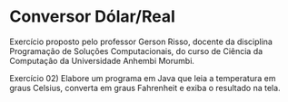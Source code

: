 # Conversor Dólar/Real

Exercício proposto pelo professor Gerson Risso, docente da disciplina Programação de Soluções Computacionais, do curso de Ciência da Computação da Universidade Anhembi Morumbi.

Exercício 02) Elabore um programa em Java que leia a temperatura em graus Celsius, converta em graus Fahrenheit e exiba o resultado na tela.
